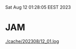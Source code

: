 Sat Aug 12 01:28:05 EEST 2023
# JAM
<a href='./cache/202308/12_01.log'>./cache/202308/12_01.log</a>
